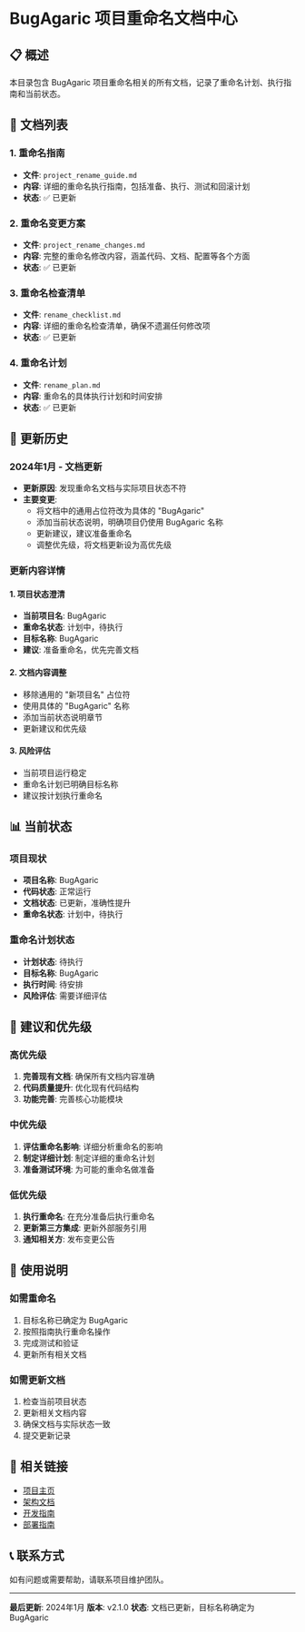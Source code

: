 # BugAgaric 项目重命名文档中心

## 📋 概述

本目录包含 BugAgaric 项目重命名相关的所有文档，记录了重命名计划、执行指南和当前状态。

## 📁 文档列表

### 1. 重命名指南
- **文件**: `project_rename_guide.md`
- **内容**: 详细的重命名执行指南，包括准备、执行、测试和回滚计划
- **状态**: ✅ 已更新

### 2. 重命名变更方案
- **文件**: `project_rename_changes.md`
- **内容**: 完整的重命名修改内容，涵盖代码、文档、配置等各个方面
- **状态**: ✅ 已更新

### 3. 重命名检查清单
- **文件**: `rename_checklist.md`
- **内容**: 详细的重命名检查清单，确保不遗漏任何修改项
- **状态**: ✅ 已更新

### 4. 重命名计划
- **文件**: `rename_plan.md`
- **内容**: 重命名的具体执行计划和时间安排
- **状态**: ✅ 已更新

## 🔄 更新历史

### 2024年1月 - 文档更新
- **更新原因**: 发现重命名文档与实际项目状态不符
- **主要变更**:
  - 将文档中的通用占位符改为具体的 "BugAgaric"
  - 添加当前状态说明，明确项目仍使用 BugAgaric 名称
  - 更新建议，建议准备重命名
  - 调整优先级，将文档更新设为高优先级

### 更新内容详情

#### 1. 项目状态澄清
- **当前项目名**: BugAgaric
- **重命名状态**: 计划中，待执行
- **目标名称**: BugAgaric
- **建议**: 准备重命名，优先完善文档

#### 2. 文档内容调整
- 移除通用的 "新项目名" 占位符
- 使用具体的 "BugAgaric" 名称
- 添加当前状态说明章节
- 更新建议和优先级

#### 3. 风险评估
- 当前项目运行稳定
- 重命名计划已明确目标名称
- 建议按计划执行重命名

## 📊 当前状态

### 项目现状
- **项目名称**: BugAgaric
- **代码状态**: 正常运行
- **文档状态**: 已更新，准确性提升
- **重命名状态**: 计划中，待执行

### 重命名计划状态
- **计划状态**: 待执行
- **目标名称**: BugAgaric
- **执行时间**: 待安排
- **风险评估**: 需要详细评估

## 🎯 建议和优先级

### 高优先级
1. **完善现有文档**: 确保所有文档内容准确
2. **代码质量提升**: 优化现有代码结构
3. **功能完善**: 完善核心功能模块

### 中优先级
1. **评估重命名影响**: 详细分析重命名的影响
2. **制定详细计划**: 制定详细的重命名计划
3. **准备测试环境**: 为可能的重命名做准备

### 低优先级
1. **执行重命名**: 在充分准备后执行重命名
2. **更新第三方集成**: 更新外部服务引用
3. **通知相关方**: 发布变更公告

## 📝 使用说明

### 如需重命名
1. 目标名称已确定为 BugAgaric
2. 按照指南执行重命名操作
3. 完成测试和验证
4. 更新所有相关文档

### 如需更新文档
1. 检查当前项目状态
2. 更新相关文档内容
3. 确保文档与实际状态一致
4. 提交更新记录

## 🔗 相关链接

- [项目主页](../../../README.md)
- [架构文档](../../architecture/overview.md)
- [开发指南](../../development/guidelines.md)
- [部署指南](../../deployment/installation.md)

## 📞 联系方式

如有问题或需要帮助，请联系项目维护团队。

---

**最后更新**: 2024年1月
**版本**: v2.1.0
**状态**: 文档已更新，目标名称确定为 BugAgaric 